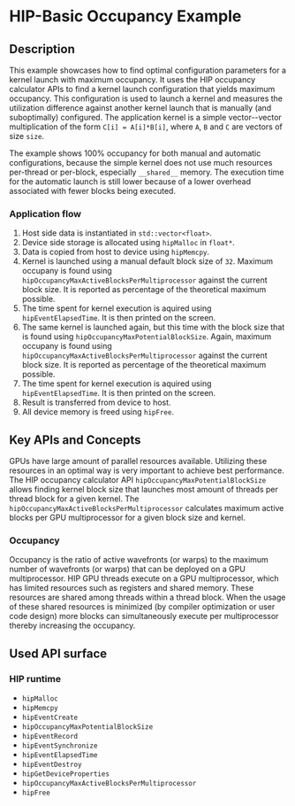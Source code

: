 # HIP-Basic Occupancy Example

## Description

This example showcases how to find optimal configuration parameters for a kernel launch with maximum occupancy. It uses the HIP occupancy calculator APIs to find a kernel launch configuration that yields maximum occupancy. This configuration is used to launch a kernel and measures the utilization difference against another kernel launch that is manually (and suboptimally) configured. The application kernel is a simple vector--vector multiplication of the form `C[i] = A[i]*B[i]`, where `A`, `B` and `C` are vectors of size `size`.

The example shows 100% occupancy for both manual and automatic configurations, because the simple kernel does not use much resources per-thread or per-block, especially `__shared__` memory. The execution time for the automatic launch is still lower because of a lower overhead associated with fewer blocks being executed.

### Application flow

1. Host side data is instantiated in `std::vector<float>`.
2. Device side storage is allocated using `hipMalloc` in `float*`.
3. Data is copied from host to device using `hipMemcpy`.
4. Kernel is launched using a manual default block size of `32`. Maximum occupany is found using `hipOccupancyMaxActiveBlocksPerMultiprocessor` against the current block size. It is reported as percentage of the theoretical maximum possible.
5. The time spent for kernel execution is aquired using `hipEventElapsedTime`. It is then printed on the screen.
6. The same kernel is launched again, but this time with the block size that is found using `hipOccupancyMaxPotentialBlockSize`. Again, maximum occupany is found using `hipOccupancyMaxActiveBlocksPerMultiprocessor` against the current block size. It is reported as percentage of the theoretical maximum possible.
7. The time spent for kernel execution is aquired using `hipEventElapsedTime`. It is then printed on the screen.
8. Result is transferred from device to host.
9. All device memory is freed using `hipFree`.

## Key APIs and Concepts

GPUs have large amount of parallel resources available. Utilizing these resources in an optimal way is very important to achieve best performance. The HIP occupancy calculator API `hipOccupancyMaxPotentialBlockSize` allows finding kernel block size that launches most amount of threads per thread block for a given kernel. The `hipOccupancyMaxActiveBlocksPerMultiprocessor` calculates maximum active blocks per GPU multiprocessor for a given block size and kernel.

### Occupancy

Occupancy is the ratio of active wavefronts (or warps) to the maximum number of wavefronts (or warps) that can be deployed on a GPU multiprocessor. HIP GPU threads execute on a GPU multiprocessor, which has limited resources such as registers and shared memory. These resources are shared among threads within a thread block. When the usage of these shared resources is minimized (by compiler optimization or user code design) more blocks can simultaneously execute per multiprocessor thereby increasing the occupancy.

## Used API surface

### HIP runtime

- `hipMalloc`
- `hipMemcpy`
- `hipEventCreate`
- `hipOccupancyMaxPotentialBlockSize`
- `hipEventRecord`
- `hipEventSynchronize`
- `hipEventElapsedTime`
- `hipEventDestroy`
- `hipGetDeviceProperties`
- `hipOccupancyMaxActiveBlocksPerMultiprocessor`
- `hipFree`
